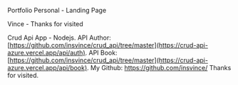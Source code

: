 Portfolio Personal - Landing Page

Vince - Thanks for visited


Crud Api App - Nodejs.
API Author:
[https://github.com/insvince/crud_api/tree/master](https://crud-api-azure.vercel.app/api/auth).
API Book:
[https://github.com/insvince/crud_api/tree/master](https://crud-api-azure.vercel.app/api/book).
My Github: https://github.com/insvince/
Thanks for visited.
